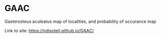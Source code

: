 # GAAC
Gasterosteus aculeatus map of localities, and probability of occurance map
 
 Link to site: https://ndisotell.github.io/GAAC/
